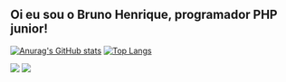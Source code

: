 ## Oi eu sou o Bruno Henrique, programador PHP junior!

[![Anurag's GitHub stats](https://github-readme-stats.vercel.app/api?username=BrunoHnrique)](https://github.com/BrunoHnrique/github-readme-stats) [![Top Langs](https://github-readme-stats.vercel.app/api/top-langs/?username=BrunoHnrique)](https://github.com/BrunoHnrique/github-readme-stats)

  <a href="https://contate.me/ibrunohenrique" target="_blank"><img src="https://img.shields.io/badge/WhatsApp-25D366?style=for-the-badge&logo=whatsapp&logoColor=white" target="_blank"></a>
  <a href="https://www.linkedin.com/in/bruno-teixeira-0744a4248/" target="_blank"><img src="https://img.shields.io/badge/LinkedIn-0077B5?style=for-the-badge&logo=linkedin&logoColor=white" target="_blank"></a>
  





